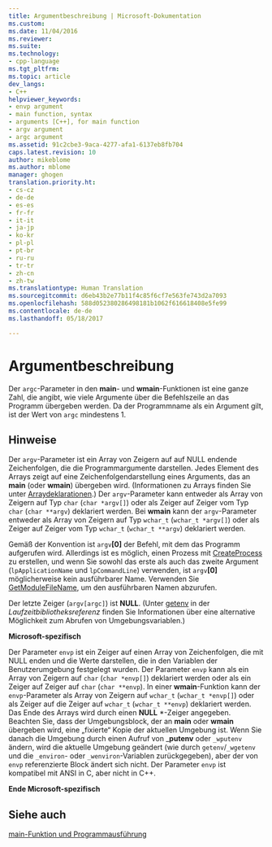 ```yaml
---
title: Argumentbeschreibung | Microsoft-Dokumentation
ms.custom: 
ms.date: 11/04/2016
ms.reviewer: 
ms.suite: 
ms.technology:
- cpp-language
ms.tgt_pltfrm: 
ms.topic: article
dev_langs:
- C++
helpviewer_keywords:
- envp argument
- main function, syntax
- arguments [C++], for main function
- argv argument
- argc argument
ms.assetid: 91c2cbe3-9aca-4277-afa1-6137eb8fb704
caps.latest.revision: 10
author: mikeblome
ms.author: mblome
manager: ghogen
translation.priority.ht:
- cs-cz
- de-de
- es-es
- fr-fr
- it-it
- ja-jp
- ko-kr
- pl-pl
- pt-br
- ru-ru
- tr-tr
- zh-cn
- zh-tw
ms.translationtype: Human Translation
ms.sourcegitcommit: d6eb43b2e77b11f4c85f6cf7e563fe743d2a7093
ms.openlocfilehash: 588d052380286498181b1062f616618408e5fe99
ms.contentlocale: de-de
ms.lasthandoff: 05/18/2017

---
```

# <a name="argument-description"></a>Argumentbeschreibung
Der `argc`-Parameter in den **main**- und **wmain**-Funktionen ist eine ganze Zahl, die angibt, wie viele Argumente über die Befehlszeile an das Programm übergeben werden. Da der Programmname als ein Argument gilt, ist der Wert von `argc` mindestens 1.  
  
## <a name="remarks"></a>Hinweise  
 Der `argv`-Parameter ist ein Array von Zeigern auf auf NULL endende Zeichenfolgen, die die Programmargumente darstellen. Jedes Element des Arrays zeigt auf eine Zeichenfolgendarstellung eines Arguments, das an **main** (oder **wmain**) übergeben wird. (Informationen zu Arrays finden Sie unter [Arraydeklarationen](../c-language/array-declarations.md).) Der `argv`-Parameter kann entweder als Array von Zeigern auf Typ `char` (`char *argv[]`) oder als Zeiger auf Zeiger vom Typ `char` (`char **argv`) deklariert werden. Bei **wmain** kann der `argv`-Parameter entweder als Array von Zeigern auf Typ `wchar_t` (`wchar_t *argv[]`) oder als Zeiger auf Zeiger vom Typ `wchar_t` (`wchar_t **argv`) deklariert werden.  
  
 Gemäß der Konvention ist `argv`**[0]** der Befehl, mit dem das Programm aufgerufen wird.  Allerdings ist es möglich, einen Prozess mit [CreateProcess](http://msdn.microsoft.com/library/windows/desktop/ms682425) zu erstellen, und wenn Sie sowohl das erste als auch das zweite Argument (`lpApplicationName` und `lpCommandLine`) verwenden, ist `argv`**[0]** möglicherweise kein ausführbarer Name. Verwenden Sie [GetModuleFileName](http://msdn.microsoft.com/library/windows/desktop/ms683197), um den ausführbaren Namen abzurufen.  
  
 Der letzte Zeiger (`argv[argc]`) ist **NULL**. (Unter [getenv](../c-runtime-library/reference/getenv-wgetenv.md) in der *Laufzeitbibliotheksreferenz* finden Sie Informationen über eine alternative Möglichkeit zum Abrufen von Umgebungsvariablen.)  
  
 **Microsoft-spezifisch**  
  
 Der Parameter `envp` ist ein Zeiger auf einen Array von Zeichenfolgen, die mit NULL enden und die Werte darstellen, die in den Variablen der Benutzerumgebung festgelegt wurden. Der Parameter `envp` kann als ein Array von Zeigern auf `char` (`char *envp[]`) deklariert werden oder als ein Zeiger auf Zeiger auf `char` (`char **envp`). In einer **wmain**-Funktion kann der `envp`-Parameter als Array von Zeigern auf `wchar_t` (`wchar_t *envp[]`) oder als Zeiger auf die Zeiger auf `wchar_t` (`wchar_t **envp`) deklariert werden. Das Ende des Arrays wird durch einen **NULL** \*-Zeiger angegeben. Beachten Sie, dass der Umgebungsblock, der an **main** oder **wmain** übergeben wird, eine „fixierte“ Kopie der aktuellen Umgebung ist. Wenn Sie danach die Umgebung durch einen Aufruf von _**putenv** oder `_wputenv` ändern, wird die aktuelle Umgebung geändert (wie durch `getenv`/`_wgetenv` und die `_environ`- oder `_wenviron`-Variablen zurückgegeben), aber der von `envp` referenzierte Block ändert sich nicht. Der Parameter `envp` ist kompatibel mit ANSI in C, aber nicht in C++.  
  
 **Ende Microsoft-spezifisch**  
  
## <a name="see-also"></a>Siehe auch  
 [main-Funktion und Programmausführung](../c-language/main-function-and-program-execution.md)
